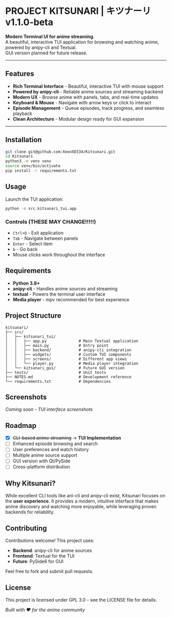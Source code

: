 # PROJECT KITSUNARI | キツナーリ v1.1.0-beta

**Modern Terminal UI for anime streaming.**  
A beautiful, interactive TUI application for browsing and watching anime, powered by anipy-cli and Textual.  
GUI version planned for future release.

---

## Features

- **Rich Terminal Interface** - Beautiful, interactive TUI with mouse support
- **Powered by anipy-cli** - Reliable anime sources and streaming backend  
- **Modern UX** - Browse anime with panels, tabs, and real-time updates
- **Keyboard & Mouse** - Navigate with arrow keys or click to interact
- **Episode Management** - Queue episodes, track progress, and seamless playback
- **Clean Architecture** - Modular design ready for GUI expansion

---

## Installation

```bash
git clone git@github.com:XeonXE534/Kitsunari.git
cd Kitsunari
python3 -m venv venv
source venv/bin/activate
pip install -r requirements.txt
```

## Usage

Launch the TUI application:
```bash
python -m src.kitsunari_tui.app
```

### Controls (THESE MAY CHANGE!!!!!)
- `Ctrl+Q` - Exit application
- `Tab` - Navigate between panels
- `Enter` - Select item
- `b` - Go back
- Mouse clicks work throughout the interface

## Requirements

- **Python 3.8+**
- **anipy-cli** - Handles anime sources and streaming
- **textual** - Powers the terminal user interface
- **Media player** - mpv recommended for best experience

## Project Structure

```
kitsunari/
├── src/
│   ├── kitsunari_tui/
│   │   ├── app.py              # Main Textual application
│   │   ├── main.py             # Entry point
│   │   ├── backend/            # anipy-cli integration
│   │   ├── widgets/            # Custom TUI components  
│   │   ├── screens/            # Different app views
│   │   └── player.py           # Media player integration
│   └── kitsunari_gui/          # Future GUI version
├── tests/                      # Unit tests
├── NOTES.md                    # Development reference
└── requirements.txt            # Dependencies
```

## Screenshots

*Coming soon - TUI interface screenshots*

## Roadmap

- [x] ~~CLI-based anime streaming~~ → **TUI Implementation**
- [ ] Enhanced episode browsing and search
- [ ] User preferences and watch history  
- [ ] Multiple anime source support
- [ ] GUI version with Qt/PySide
- [ ] Cross-platform distribution

## Why Kitsunari?

While excellent CLI tools like ani-cli and anipy-cli exist, Kitsunari focuses on the **user experience**. It provides a modern, intuitive interface that makes anime discovery and watching more enjoyable, while leveraging proven backends for reliability.

## Contributing

Contributions welcome! This project uses:
- **Backend**: anipy-cli for anime sources
- **Frontend**: Textual for the TUI
- **Future**: PySide6 for GUI

Feel free to fork and submit pull requests.

## License

This project is licensed under GPL 3.0 - see the LICENSE file for details.

*Built with ❤️ for the anime community*
